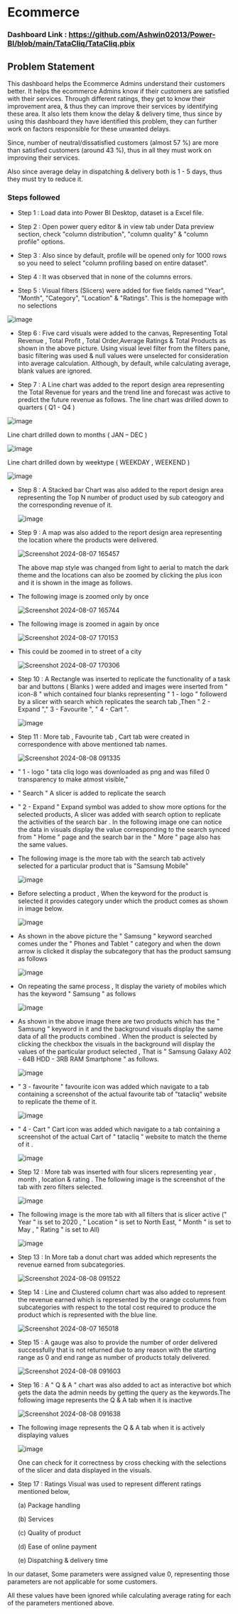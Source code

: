 # Ecommerce

### Dashboard Link : https://github.com/Ashwin02013/Power-BI/blob/main/TataCliq/TataCliq.pbix

## Problem Statement

This dashboard helps the Ecommerce Admins understand their customers better. It helps the ecommerce Admins know if their customers are satisfied with their services. Through different ratings, they get to know their improvement area, & thus they can improve their services by identifying these area. It also lets them know the delay & delivery time, thus since by using this dashboard they have identified this problem, they can further work on factors responsible for these unwanted delays.

Since, number of neutral/dissatisfied customers (almost 57 %) are more than satisfied customers (around 43 %), thus in all they must work on improving their services. 

Also since average delay in dispatching & delivery both is 1 - 5 days, thus they must try to reduce it.


### Steps followed 

- Step 1 : Load data into Power BI Desktop, dataset is a Excel file.

- Step 2 : Open power query editor & in view tab under Data preview section, check "column distribution", "column quality" & "column profile" options.

- Step 3 : Also since by default, profile will be opened only for 1000 rows so you need to select "column profiling based on entire dataset".

- Step 4 : It was observed that in none of the columns errors.

- Step 5 : Visual filters (Slicers) were added for five fields named "Year", "Month", "Category", "Location" & "Ratings".
This is the homepage with no selections

![image](https://github.com/user-attachments/assets/7bd9e87f-074a-495b-880a-4665e3519875)

- Step 6 : Five card visuals were added to the canvas, Representing Total Revenue , Total Profit , Total Order,Average Ratings & Total Products as shown in the above picture.
           Using visual level filter from the filters pane, basic filtering was used & null values were unselected for consideration into average calculation.
           Although, by default, while calculating average, blank values are ignored.

- Step 7 : A Line chart was added to the report design area representing the Total Revenue for years and the trend line and forecast was active to predict the future revenue as follows.
The line chart was drilled down to quarters ( Q1 - Q4 )

![image](https://github.com/user-attachments/assets/1c03a00d-08da-4c91-ae6b-53fac14d05e2)

Line chart drilled down to months ( JAN – DEC )

![image](https://github.com/user-attachments/assets/aced182d-6938-4c70-ad92-d73c23935f3f)

Line chart drilled down by weektype ( WEEKDAY , WEEKEND )

![image](https://github.com/user-attachments/assets/43bce807-b12c-45b7-9bf1-561fce88a7d1)

- Step 8 : A Stacked bar Chart was also added to the report design area representing the Top N number of product used by sub cateogory and the corresponding revenue of it.

  ![image](https://github.com/user-attachments/assets/d4a0566b-bed7-4156-9cb8-d90a2e90866d)

- Step 9 : A map was also added to the report design area representing the location where the products were delivered.  

   ![Screenshot 2024-08-07 165457](https://github.com/user-attachments/assets/7c45209d-89f4-43e7-ab3a-100e0762c048)

   The above map style was changed from light to aerial to match the dark theme and the locations can also be zoomed by clicking the plus icon and it is shown in the image as follows.

- The following image is zoomed only by once
 
  ![Screenshot 2024-08-07 165744](https://github.com/user-attachments/assets/918127cb-a562-44d4-a052-b1579845d7f3)
   
- The following image is zoomed in again by once

  ![Screenshot 2024-08-07 170153](https://github.com/user-attachments/assets/96a7d828-a781-40c1-9491-47317bb72171)

- This could be zoomed in to street of a city 

   ![Screenshot 2024-08-07 170306](https://github.com/user-attachments/assets/126c5b46-3f50-432f-b016-c0ee93b0ff6a)

- Step 10 : A Rectangle was inserted to replicate the functionality of a task bar and buttons ( Blanks ) were added and images were inserted from " icon-8 " which contained four blanks representing " 1 - logo " followerd by a slicer with search which replicates the search tab ,Then " 2 - Expand "," 3 - Favourite ", " 4 - Cart ".

  ![image](https://github.com/user-attachments/assets/f8aaa204-6d15-4e16-b3a5-74aa0994bc5f)

- Step 11 : More tab , Favourite tab , Cart tab were created in correspondence with above mentioned tab names.

  ![Screenshot 2024-08-08 091335](https://github.com/user-attachments/assets/6943f9c2-35b9-4719-a033-25713aa5c035)

-  " 1 - logo " tata cliq logo was downloaded as png and was filled 0 transparency to make atmost visible,"
-  " Search " A slicer is added to replicate the search 
-  " 2 - Expand " Expand symbol was added to show more options for the selected products, A slicer was added with search option to replicate the activities of the search bar . In the following image one can notice the data in visuals display the value corresponding to the search synced from " Home " page and the search bar in the " More " page also has the same values.
- The following image is the more tab with the search tab actively selected for a particular product that is "Samsung Mobile"

    ![image](https://github.com/user-attachments/assets/7a30acd9-2dc6-478f-ad0f-4fcabbb23474)

- Before selecting a product , When the keyword for the product is selected it provides category under which the product comes as shown in image below.

    ![image](https://github.com/user-attachments/assets/455888a1-ae3c-43dc-8247-81be3723e1b6)

- As shown in the above picture the " Samsung " keyword searched comes under the  " Phones and Tablet " category and when the down arrow is clicked it display the subcategory that has the product samsung as follows

   ![image](https://github.com/user-attachments/assets/91ed3e59-a3b0-46fc-b6ec-ce76d1a3e7f0)

- On repeating the same process , It display the variety of mobiles which has the keyword " Samsung " as follows

  ![image](https://github.com/user-attachments/assets/723becf8-b89d-4d78-b494-3e1f5c60dd81)

- As shown in the above image there are two products which has the " Samsung " keyword in it and the background visuals display the same data of all the products combined . When the product is selected by clicking the checkbox the visuals in the background will display the values of the particular product selected , That is " Samsung Galaxy A02 - 64B HDD - 3RB RAM Smartphone " as follows.

  ![image](https://github.com/user-attachments/assets/bdac35f8-047c-4510-889f-c30b36263f5f)

- " 3 - favourite " favourite icon  was added which navigate to a tab containing a screenshot of the actual favourite tab of "tatacliq" website to replicate the theme of it.

    ![image](https://github.com/user-attachments/assets/531d035c-f064-41ad-9272-33b115cfbec6)

- " 4 - Cart " Cart icon  was added which navigate to a tab containing a screenshot of the actual Cart of " tatacliq " website to match the theme of it .

    ![image](https://github.com/user-attachments/assets/d2dcf568-929a-49a1-a24f-dfd08dc5adbb)

- Step 12 : More tab was inserted with four slicers representing year , month , location & rating . The following image is the screenshot of the tab with zero filters selected.

    ![image](https://github.com/user-attachments/assets/164fb61b-61bc-4129-a5b0-84e1f3f65b58)

- The following image is the more tab with all filters that is slicer active (" Year " is set to 2020 , " Location " is set to North East, " Month " is set to May , " Rating " is set to All)

  ![image](https://github.com/user-attachments/assets/a763100e-8f6f-452c-a0fd-49688ad5bc13)

- Step 13 : In More tab a donut chart was added which represents the revenue earned from subcategories.

  ![Screenshot 2024-08-08 091522](https://github.com/user-attachments/assets/058a7b71-f0ff-4bb9-9c56-6caef9e14e7b)

- Step 14 : Line and Clustered column chart was also added to represent the revenue earned which is represented by the orange ccolumns from subcategories with respect to the total cost required to produce the product which is represented with the blue line.

  ![Screenshot 2024-08-07 165018](https://github.com/user-attachments/assets/4f3631f0-2838-4daa-8222-649bd0e229c2)

- Step 15 : A gauge was also to provide the number of order delivered successfully that is not returned due to any reason with the starting range as 0 and end range as number of products totaly delivered.

  ![Screenshot 2024-08-08 091603](https://github.com/user-attachments/assets/1acfd473-9a2c-46f5-8495-243de727ce51)

- Step 16 : A " Q & A " chart was also added to act as interactive bot which gets the data the admin needs by getting the query as the keywords.The following image represents the Q & A tab when it is inactive 

  ![Screenshot 2024-08-08 091638](https://github.com/user-attachments/assets/262e3643-1478-4610-8f6b-be42f142c7c5)

- The following image represents the Q & A tab when it is actively displaying values
  
  ![image](https://github.com/user-attachments/assets/96d4b99a-c1d1-49ff-8408-c38252a75878)

  One can check for it correctness by cross checking with the selections of the slicer and data displayed in the visuals.

- Step 17 : Ratings Visual was used to represent different ratings mentioned below,

  (a) Package handling

  (b) Services
  
  (c) Quality of product
  
  (d) Ease of online payment
  
  (e) Dispatching & delivery time 
  
In our dataset, Some parameters were assigned value 0, representing those parameters are not applicable for some customers.

All these values have been ignored while calculating average rating for each of the parameters mentioned above.

